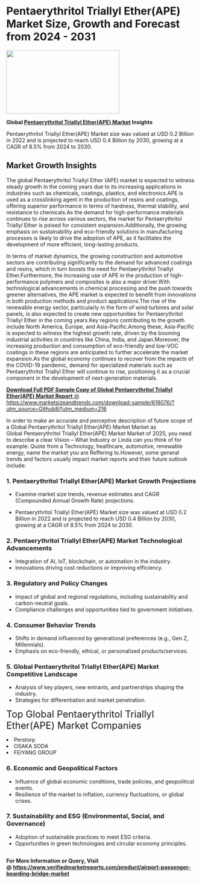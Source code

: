 <H1>Pentaerythritol Triallyl Ether(APE) Market Size, Growth and Forecast from 2024 - 2031</H1><img class="aligncenter size-medium wp-image-584254" src="https://thirdeyenews.in/wp-content/uploads/2024/09/Global-Market-Research-300x168.jpeg" alt="" width="300" height="168" /><p><strong>Global&nbsp;<a href="https://www.marketsizeandtrends.com/download-sample/618076/?utm_source=Github8j?utm_medium=216">Pentaerythritol Triallyl Ether(APE) Market</a> Insights</strong></p><p>Pentaerythritol Triallyl Ether(APE) Market size was valued at USD 0.2 Billion in 2022 and is projected to reach USD 0.4 Billion by 2030, growing at a CAGR of 8.5% from 2024 to 2030.</p><p><h2>Market Growth Insights</h2> <p>The global Pentaerythritol Triallyl Ether (APE) market is expected to witness steady growth in the coming years due to its increasing applications in industries such as chemicals, coatings, plastics, and electronics.APE is used as a crosslinking agent in the production of resins and coatings, offering superior performance in terms of hardness, thermal stability, and resistance to chemicals.As the demand for high-performance materials continues to rise across various sectors, the market for Pentaerythritol Triallyl Ether is poised for consistent expansion.Additionally, the growing emphasis on sustainability and eco-friendly solutions in manufacturing processes is likely to drive the adoption of APE, as it facilitates the development of more efficient, long-lasting products.</p> <p><a href="#"></a></p> <p>In terms of market dynamics, the growing construction and automotive sectors are contributing significantly to the demand for advanced coatings and resins, which in turn boosts the need for Pentaerythritol Triallyl Ether.Furthermore, the increasing use of APE in the production of high-performance polymers and composites is also a major driver.With technological advancements in chemical processing and the push towards greener alternatives, the APE market is expected to benefit from innovations in both production methods and product applications.The rise of the renewable energy sector, particularly in the form of wind turbines and solar panels, is also expected to create new opportunities for Pentaerythritol Triallyl Ether in the coming years.Key regions contributing to the growth include North America, Europe, and Asia-Pacific.Among these, Asia-Pacific is expected to witness the highest growth rate, driven by the booming industrial activities in countries like China, India, and Japan.Moreover, the increasing production and consumption of eco-friendly and low-VOC coatings in these regions are anticipated to further accelerate the market expansion.As the global economy continues to recover from the impacts of the COVID-19 pandemic, demand for specialized materials such as Pentaerythritol Triallyl Ether will continue to rise, positioning it as a crucial component in the development of next-generation materials.</p> <p><a href="#"></p><p><span class=""><strong>Download Full PDF Sample Copy of Global Pentaerythritol Triallyl Ether(APE) Market Report</strong> @ <a href="https://www.marketsizeandtrends.com/download-sample/618076/?utm_source=Github8j?utm_medium=216" target="_blank">https://www.marketsizeandtrends.com/download-sample/618076/?utm_source=Github8j?utm_medium=216</a></span></p><p>In order to make an accurate and perceptive description of future scope of a Global&nbsp;Pentaerythritol Triallyl Ether(APE) Market Market as Global&nbsp;Pentaerythritol Triallyl Ether(APE) Market Market of 2025, you need to describe a clear Vision &ndash; What Industry or Linda can you think of for example: Quote from a Technology, healthcare, automotive, renewable energy, name the market you are Reffering to.However, some general trends and factors usually impact market reports and their future outlook include:</p><h3>1.&nbsp;<strong>Pentaerythritol Triallyl Ether(APE) Market Growth Projections</strong></h3><ul><li>Examine market size trends, revenue estimates and CAGR (Compounded Annual Growth Rate) projections.</li><li><p>Pentaerythritol Triallyl Ether(APE) Market size was valued at USD 0.2 Billion in 2022 and is projected to reach USD 0.4 Billion by 2030, growing at a CAGR of 8.5% from 2024 to 2030.</p></li></ul><h3>2.&nbsp;<strong>Pentaerythritol Triallyl Ether(APE) Market Technological Advancements</strong></h3><ul><li>Integration of AI, IoT, blockchain, or automation in the industry.</li><li>Innovations driving cost reductions or improving efficiency.</li></ul><h3>3.&nbsp;<strong>Regulatory and Policy Changes</strong></h3><ul><li>Impact of global and regional regulations, including sustainability and carbon-neutral goals.</li><li>Compliance challenges and opportunities tied to government initiatives.</li></ul><h3>4.&nbsp;<strong>Consumer Behavior Trends</strong></h3><ul><li>Shifts in demand influenced by generational preferences (e.g., Gen Z, Millennials).</li><li>Emphasis on eco-friendly, ethical, or personalized products/services.</li></ul><h3>5.&nbsp;<strong>Global Pentaerythritol Triallyl Ether(APE) Market Competitive Landscape</strong></h3><ul><li>Analysis of key players, new entrants, and partnerships shaping the industry.</li><li>Strategies for differentiation and market penetration.</li></ul><p data-pm-slice="1 1 []"><span style="color: inherit; font-family: inherit; font-size: 25px;">Top Global Pentaerythritol Triallyl Ether(APE) Market Companies</span></p><div class="" data-test-id=""><p><li>Perstorp</li><li> OSAKA SODA</li><li> FEIYANG GROUP</li></p></div><h3>6.&nbsp;<strong>Economic and Geopolitical Factors</strong></h3><ul><li>Influence of global economic conditions, trade policies, and geopolitical events.</li><li>Resilience of the market to inflation, currency fluctuations, or global crises.</li></ul><h3>7.&nbsp;<strong>Sustainability and ESG (Environmental, Social, and Governance)</strong></h3><ul><li>Adoption of sustainable practices to meet ESG criteria.</li><li>Opportunities in green technologies and circular economy principles.</li></ul><h2><strong style="font-size: 14px;">For More Information or Query, Visit @&nbsp;</strong><a style="background-color: #ffffff; font-size: 14px;" href="https://www.marketsizeandtrends.com/report/pentaerythritol-triallyl-ether-ape-market/" target="_blank">https://www.verifiedmarketreports.com/product/airport-passenger-boarding-bridge-market</a></h2>